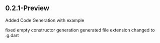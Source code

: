 ## 0.2.1-Preview

Added Code Generation with example 

fixed empty constructor generation
generated file extension changed to .g.dart